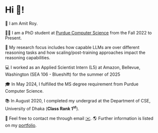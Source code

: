 # Hi 👋!

🌱 I am Amit Roy.

👨‍🎓 I am a PhD student at [Purdue Computer Science](https://www.cs.purdue.edu/) from the Fall 2022 to Present.

🧐 My research focus includes how capable LLMs are over different reasoning tasks and how scaling/post-training approaches impact the reasoning capabilities.

💻 I worked as an Applied Scientist Intern (L5) at Amazon, Bellevue, Washington (SEA 106 - Blueshift) for the summer of 2025

🎓 In May 2024, I fulfilled the MS degree requirement from Purdue Computer Science.

📚 In August 2020, I completed my undergrad at the Department of CSE, University of Dhaka (**Class Rank 1<sup>st</sup>**).

📧 Feel free to contact me through email [✉️](mailto:roy206@purdue.edu). 🌎 Further information is listed on my [portfolio](https://amitroy7781.github.io/).
